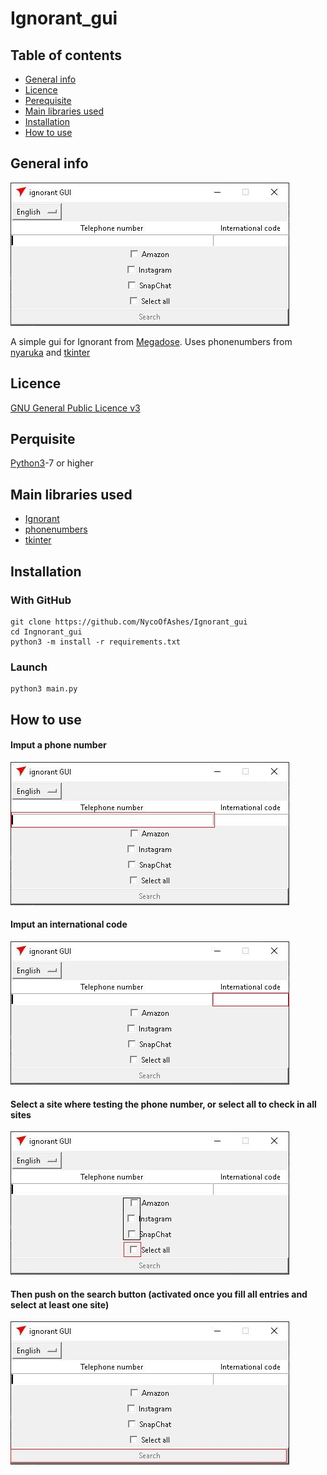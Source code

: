 # Ignorant_gui

## Table of contents
* [General info](#general-info)
* [Licence](#licence)
* [Perequisite](#perquisite)
* [Main libraries used](#main-libraries-used)
* [Installation](#installation)
* [How to use](#how-to-use)


## General info

![gui](img/ignorant_gui.JPG)

A simple gui for Ignorant from [Megadose](https://github.com/MegaDose). Uses phonenumbers from [nyaruka](https://github.com/nyaruka) and [tkinter](https://wiki.python.org/moin/TkInter)

## Licence
[GNU General Public Licence v3](https://www.gnu.org/licenses/gpl-3.0.html)
## Perquisite
[Python3](https://www.python.org/downloads/release/python-370/)-7 or higher

## Main libraries used

* [Ignorant](https://github.com/megadose/ignorant)
* [phonenumbers](https://github.com/nyaruka/phonenumbers)
* [tkinter](https://wiki.python.org/moin/TkInter)

## Installation

### With GitHub

```
git clone https://github.com/NycoOfAshes/Ignorant_gui
cd Ingnorant_gui
python3 -m install -r requirements.txt
```

### Launch

```
python3 main.py
```

## How to use

#### Imput a phone number
![gui](img/ignorant_gui2.JPG)

#### Imput an international code
![gui](img/ignorant_gui3.JPG)

#### Select a site where testing the phone number, or select all to check in all sites
![gui](img/ignorant_gui4.JPG)

#### Then push on the search button (activated once you fill all entries and select at least one site)
![gui](img/ignorant_gui5.JPG)